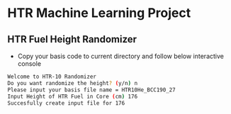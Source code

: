 # HTR Machine Learning Project

## HTR Fuel Height Randomizer

- Copy your basis code to current directory and follow below interactive console 

```bash
Welcome to HTR-10 Randomizer
Do you want randomize the height? (y/n) n
Please input your basis file name = HTR10He_BCC190_27
Input Height of HTR Fuel in Core (cm) 176
Succesfully create input file for 176
```
